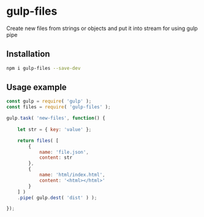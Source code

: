 # gulp-files

Create new files from strings or objects and put it into stream for using gulp pipe

## Installation

```sh
npm i gulp-files --save-dev
```

## Usage example

```javascript
const gulp = require( 'gulp' );
const files = require( 'gulp-files' );

gulp.task( 'new-files', function() {
   
    let str = { key: 'value' };

    return files( [ 
        {
            name: 'file.json', 
            content: str
        },
        {
            name: 'html/index.html', 
            content: '<html></html>'
        }
    ] )
    .pipe( gulp.dest( 'dist' ) );

});
```
